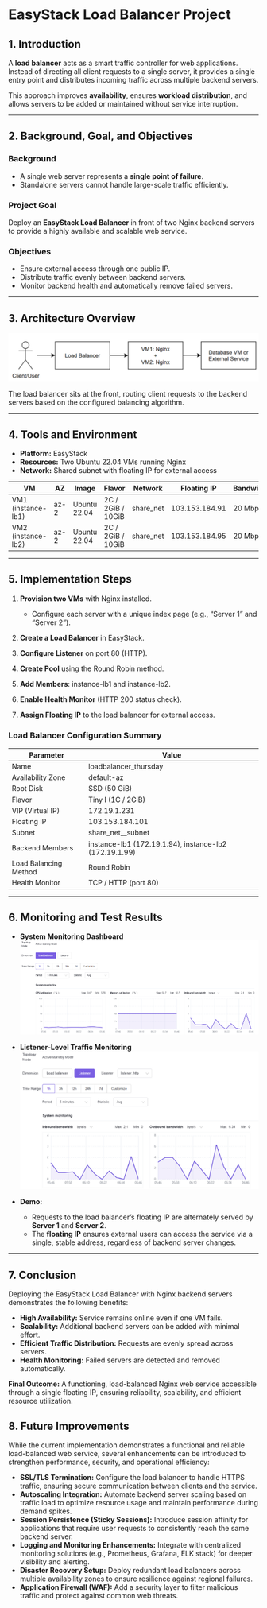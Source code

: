 # EasyStack Load Balancer Project

## 1. Introduction

A **load balancer** acts as a smart traffic controller for web applications. Instead of directing all client requests to a single server, it provides a single entry point and distributes incoming traffic across multiple backend servers.

This approach improves **availability**, ensures **workload distribution**, and allows servers to be added or maintained without service interruption.

---

## 2. Background, Goal, and Objectives

### Background

* A single web server represents a **single point of failure**.
* Standalone servers cannot handle large-scale traffic efficiently.

### Project Goal

Deploy an **EasyStack Load Balancer** in front of two Nginx backend servers to provide a highly available and scalable web service.

### Objectives

* Ensure external access through one public IP.
* Distribute traffic evenly between backend servers.
* Monitor backend health and automatically remove failed servers.

---

## 3. Architecture Overview

![Basic Topology](media/lb-topology.png)

The load balancer sits at the front, routing client requests to the backend servers based on the configured balancing algorithm.

---

## 4. Tools and Environment

* **Platform:** EasyStack
* **Resources:** Two Ubuntu 22.04 VMs running Nginx
* **Network:** Shared subnet with floating IP for external access

| VM                 | AZ   | Image        | Flavor            | Network    | Floating IP    | Bandwidth |
| ------------------ | ---- | ------------ | ----------------- | ---------- | -------------- | --------- |
| VM1 (instance-lb1) | az-2 | Ubuntu 22.04 | 2C / 2GiB / 10GiB | share\_net | 103.153.184.91 | 20 Mbps   |
| VM2 (instance-lb2) | az-2 | Ubuntu 22.04 | 2C / 2GiB / 10GiB | share\_net | 103.153.184.95 | 20 Mbps   |

---

## 5. Implementation Steps

1. **Provision two VMs** with Nginx installed.

   * Configure each server with a unique index page (e.g., “Server 1” and “Server 2”).
2. **Create a Load Balancer** in EasyStack.
3. **Configure Listener** on port 80 (HTTP).
4. **Create Pool** using the Round Robin method.
5. **Add Members**: instance-lb1 and instance-lb2.
6. **Enable Health Monitor** (HTTP 200 status check).
7. **Assign Floating IP** to the load balancer for external access.

### Load Balancer Configuration Summary

| Parameter             | Value                                                  |
| --------------------- | ------------------------------------------------------ |
| Name                  | loadbalancer\_thursday                                 |
| Availability Zone     | default-az                                             |
| Root Disk             | SSD (50 GiB)                                           |
| Flavor                | Tiny I (1C / 2GiB)                                     |
| VIP (Virtual IP)      | 172.19.1.231                                           |
| Floating IP           | 103.153.184.101                                        |
| Subnet                | share\_net\_\_subnet                                   |
| Backend Members       | instance-lb1 (172.19.1.94), instance-lb2 (172.19.1.99) |
| Load Balancing Method | Round Robin                                            |
| Health Monitor        | TCP / HTTP (port 80)                                   |

---

## 6. Monitoring and Test Results

* **System Monitoring Dashboard**
  ![Monitoring](media/system-monitoring.png)

* **Listener-Level Traffic Monitoring**
  ![Traffic](media/listener-monitoring.png)

* **Demo:**

  * Requests to the load balancer’s floating IP are alternately served by **Server 1** and **Server 2**.
  * The **floating IP** ensures external users can access the service via a single, stable address, regardless of backend server changes.

---

## 7. Conclusion

Deploying the EasyStack Load Balancer with Nginx backend servers demonstrates the following benefits:

* **High Availability:** Service remains online even if one VM fails.
* **Scalability:** Additional backend servers can be added with minimal effort.
* **Efficient Traffic Distribution:** Requests are evenly spread across servers.
* **Health Monitoring:** Failed servers are detected and removed automatically.

**Final Outcome:**
A functioning, load-balanced Nginx web service accessible through a single floating IP, ensuring reliability, scalability, and efficient resource utilization.

## 8. Future Improvements

While the current implementation demonstrates a functional and reliable load-balanced web service, several enhancements can be introduced to strengthen performance, security, and operational efficiency:

* **SSL/TLS Termination:** Configure the load balancer to handle HTTPS traffic, ensuring secure communication between clients and the service.
* **Autoscaling Integration:** Automate backend server scaling based on traffic load to optimize resource usage and maintain performance during demand spikes.
* **Session Persistence (Sticky Sessions):** Introduce session affinity for applications that require user requests to consistently reach the same backend server.
* **Logging and Monitoring Enhancements:** Integrate with centralized monitoring solutions (e.g., Prometheus, Grafana, ELK stack) for deeper visibility and alerting.
* **Disaster Recovery Setup:** Deploy redundant load balancers across multiple availability zones to ensure resilience against regional failures.
* **Application Firewall (WAF):** Add a security layer to filter malicious traffic and protect against common web threats.
